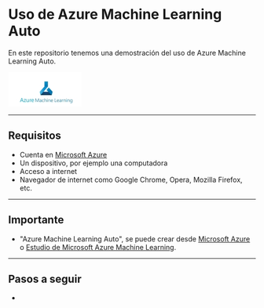 # Uso de Azure Machine Learning Auto
En este repositorio tenemos una demostración del uso de Azure Machine Learning Auto.

![Microsoft-Azure-Machine-Learning](images\Microsoft-Azure-Machine-Learning.jpg)

---

## Requisitos
- Cuenta en [Microsoft Azure](https://portal.azure.com)
- Un dispositivo, por ejemplo una computadora
- Acceso a internet
- Navegador de internet como Google Chrome, Opera, Mozilla Firefox, etc.

---

## Importante
- "Azure Machine Learning Auto", se puede crear desde [Microsoft Azure](https://portal.azure.com) o [Estudio de Microsoft Azure Machine Learning](https://ml.azure.com/home).

---

## Pasos a seguir
- 
